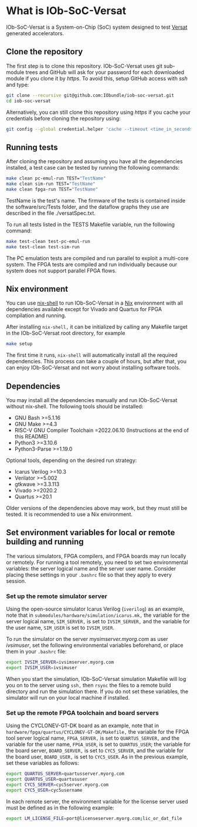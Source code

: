 # What is IOb-SoC-Versat

IOb-SoC-Versat is a System-on-Chip (SoC) system designed to test [Versat](https://github.com/IObundle/iob-versat) generated accelerators.

## Clone the repository

The first step is to clone this repository. IOb-SoC-Versat uses git sub-module trees and GitHub will ask for your password for each downloaded module if you clone it by *https*. To avoid this,
setup GitHub access with *ssh* and type:

```bash
git clone --recursive git@github.com:IObundle/iob-soc-versat.git
cd iob-soc-versat
```

Alternatively, you can still clone this repository using *https* if you cache
your credentials before cloning the repository using: 
```bash
git config --global credential.helper 'cache --timeout <time_in_seconds>'
```

## Running tests

After cloning the repository and assuming you have all the dependencies installed,  a  test case can be tested by running the following commands:

```bash
make clean pc-emul-run TEST="TestName"
make clean sim-run TEST="TestName"
make clean fpga-run TEST="TestName"
```

TestName is the test's name. The firmware of the tests is contained inside the software/src/Tests folder, and the dataflow graphs they use are described in the file ./versatSpec.txt.

To run all tests listed in the TESTS Makefile variable, run the following command:

```bash
make test-clean test-pc-emul-run
make test-clean test-sim-run
```

The PC emulation tests are compiled and run parallel to exploit a multi-core system. The FPGA tests are compiled and run individually because our system does not support parallel FPGA flows.


## Nix environment

You can use
[nix-shell](https://nixos.org/download.html#nix-install-linux) to run
IOb-SoC-Versat in a [Nix](https://nixos.org/) environment with all dependencies available except for Vivado and Quartus for FPGA compilation and running.

After installing `nix-shell,` it can be initialized by calling any Makefile target in the IOb-SoC-Versat root directory, for example
```bash
make setup
```

The first time it runs, `nix-shell` will automatically install all the required dependencies. This process can take a couple of hours, but after that, you can enjoy IOb-SoC-Versat and not worry about installing software tools.

## Dependencies

You may install all the dependencies manually and run IOb-SoC-Versat without nix-shell. The following tools should be installed:
- GNU Bash >=5.1.16
- GNU Make >=4.3
- RISC-V GNU Compiler Toolchain =2022.06.10  (Instructions at the end of this README)
- Python3 >=3.10.6
- Python3-Parse >=1.19.0

Optional tools, depending on the desired run strategy:
- Icarus Verilog >=10.3
- Verilator >=5.002
- gtkwave >=3.3.113
- Vivado >=2020.2
- Quartus >=20.1

Older versions of the dependencies above may work, but they must still be tested. It is recommended to use a Nix environment.

## Set environment variables for local or remote building and running

The various simulators, FPGA compilers, and FPGA boards may run locally or
remotely. For running a tool remotely, you need to set two environmental
variables: the server logical name and the server user name. Consider placing
these settings in your `.bashrc` file so that they apply to every session.


### Set up the remote simulator server

Using the open-source simulator Icarus Verilog (`iverilog`) as an example, note that in
`submodules/hardware/simulation/icarus.mk,` the variable for the server logical name,
`SIM_SERVER,` is set to `IVSIM_SERVER,` and the variable for the user name,
`SIM_USER` is set to `IVSIM_USER`.

To run the simulator on the server *mysimserver.myorg.com* as user *ivsimuser*, set the following environmental
variables beforehand, or place them in your `.bashrc` file:

```bash
export IVSIM_SERVER=ivsimserver.myorg.com
export IVSIM_USER=ivsimuser
```

When you start the simulation, IOb-SoC-Versat simulation Makefile will log you on to the server using `ssh,` then `rsync` the files to a remote build directory and run the simulation there. If you do not set these variables, the simulator will run on your local machine if installed.

### Set up the remote FPGA toolchain and board servers

Using the CYCLONEV-GT-DK board as an example, note that in
`hardware/fpga/quartus/CYCLONEV-GT-DK/Makefile,` the variable for the FPGA tool
server logical name, `FPGA_SERVER,` is set to `QUARTUS_SERVER,` and the
variable for the user name, `FPGA_USER`, is set to `QUARTUS_USER`; the
variable for the board server, `BOARD_SERVER,` is set to `CYC5_SERVER`, and
the variable for the board user, `BOARD_USER,` is set to `CYC5_USER`. As in the
previous example, set these variables as follows:

```bash
export QUARTUS_SERVER=quartusserver.myorg.com
export QUARTUS_USER=quartususer
export CYC5_SERVER=cyc5server.myorg.com
export CYC5_USER=cyc5username
```

In each remote server, the environment variable for the license server used must be defined as in the following example:

```bash
export LM_LICENSE_FILE=port@licenseserver.myorg.com;lic_or_dat_file
```
